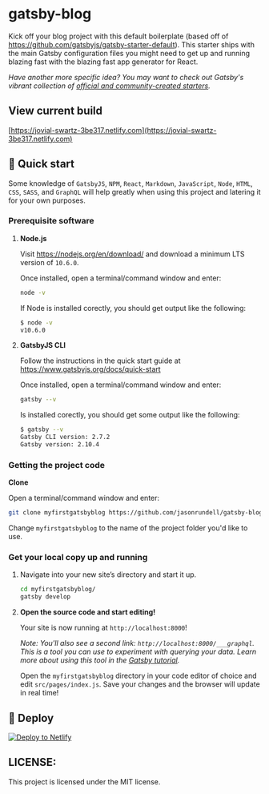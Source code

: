 # gatsby-blog

Kick off your blog project with this default boilerplate (based off of https://github.com/gatsbyjs/gatsby-starter-default). This starter ships with the main Gatsby configuration files you might need to get up and running blazing fast with the blazing fast app generator for React.

_Have another more specific idea? You may want to check out Gatsby's vibrant collection of [official and community-created starters](https://www.gatsbyjs.org/docs/gatsby-starters/)._

## View current build

[https://jovial-swartz-3be317.netlify.com](https://jovial-swartz-3be317.netlify.com)

## 🚀 Quick start
Some knowledge of `GatsbyJS`, `NPM`, `React`, `Markdown`, `JavaScript`, `Node`, `HTML`, `CSS`, `SASS`, and `GraphQL` will help greatly when using this project and latering it for your own purposes.

### **Prerequisite software**

1. **Node.js**

    Visit https://nodejs.org/en/download/ and download a minimum LTS version of `10.6.0`.

    Once installed, open a terminal/command window and enter:

    ```sh
    node -v
    ```
    If Node is installed corectly, you should get output like the following:

    ```sh
    $ node -v
    v10.6.0
    ```

2. **GatsbyJS CLI**

    Follow the instructions in the quick start guide at https://www.gatsbyjs.org/docs/quick-start

    Once installed, open a terminal/command window and enter:

    ```sh
    gatsby --v
    ```
    Is installed corectly, you should get some output like the following:

    ```sh
    $ gatsby --v
    Gatsby CLI version: 2.7.2
    Gatsby version: 2.10.4
    ```

### **Getting the project code**

**Clone**

Open a terminal/command  window and enter:

```sh
git clone myfirstgatsbyblog https://github.com/jasonrundell/gatsby-blog
```
Change `myfirstgatsbyblog` to the name of the project folder you'd like to use.

### **Get your local copy up and running**

1. Navigate into your new site’s directory and start it up.

    ```sh
    cd myfirstgatsbyblog/
    gatsby develop
    ```

2.  **Open the source code and start editing!**

    Your site is now running at `http://localhost:8000`!

    _Note: You'll also see a second link: _`http://localhost:8000/___graphql`_. This is a tool you can use to experiment with querying your data. Learn more about using this tool in the [Gatsby tutorial](https://www.gatsbyjs.org/tutorial/part-five/#introducing-graphiql)._

    Open the `myfirstgatsbyblog` directory in your code editor of choice and edit `src/pages/index.js`. Save your changes and the browser will update in real time!

## 💫 Deploy

[![Deploy to Netlify](https://www.netlify.com/img/deploy/button.svg)](https://app.netlify.com/start/deploy?repository=https://github.com/gatsbyjs/gatsby-starter-default)

## **LICENSE**: 

This project is licensed under the MIT license.
